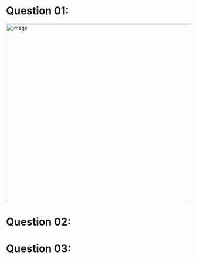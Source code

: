 # Question 01:
<img width="518" height="483" alt="image" src="https://github.com/user-attachments/assets/9379f1bb-2aa9-4b0c-adb6-96d64289e0c3" />

# Question 02:

# Question 03:
